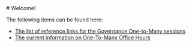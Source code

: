 <link rel="shortcut icon" href="https://raw.githubusercontent.com/Azure/fta-isv/main/docs/favicon.ico" />
# Welcome!

The following items can be found here:

* [The list of reference links for the Governance One-to-Many sessions](GovernanceReference)
* [The current information on One-To-Many Office Hours](OneToManyOfficeHours)

